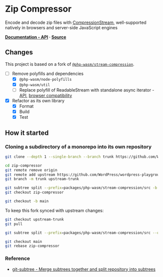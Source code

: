 # Zip Compressor

Encode and decode zip files with [CompressionStream](https://developer.mozilla.org/en-US/docs/Web/API/Compression_Streams_API), well-supported natively in browsers and server-side JavaScript engines

**[Documentation - API](https://eliot-akira.github.io/zip-compressor/api) · [Source](https://eliot-akira.github.io/zip-compressor)**

## Changes

This project is based on a fork of [`@php-wasm/stream-compression`](https://github.com/WordPress/wordpress-playground/tree/trunk/packages/php-wasm/stream-compression).

- [ ] Remove polyfills and dependencies
  - [x] `@php-wasm/node-polyfills`
  - [x] `@php-wasm/util`
  - [ ] Replace polyfill of ReadableStream with standalone async iterator - [API](https://developer.mozilla.org/en-US/docs/Web/API/ReadableStream#async_iteration), [browser compatibility](https://developer.mozilla.org/en-US/docs/Web/API/ReadableStream/ReadableStream#browser_compatibility)

- [x] Refactor as its own library
  - [x] Format
  - [x] Build
  - [x] Test

## How it started

### Cloning a subdirectory of a monorepo into its own repository

```sh
git clone --depth 1 --single-branch --branch trunk https://github.com/WordPress/wordpress-playground zip-compressor

cd zip-compressor
git remote remove origin
git remote add upstream https://github.com/WordPress/wordpress-playground
git branch -m trunk upstream-trunk

git subtree split --prefix=packages/php-wasm/stream-compression/src -b zip-compressor
git checkout zip-compressor

git checkout -b main
```

To keep this fork synced with upstream changes:

```sh
git checkout upstream-trunk
git pull

git subtree split --prefix=packages/php-wasm/stream-compression/src --onto zip-compressor -b zip-compressor

git checkout main
git rebase zip-compressor
```

### Reference

- [git-subtree - Merge subtrees together and split repository into subtrees](https://github.com/apenwarr/git-subtree/blob/master/git-subtree.txt)
